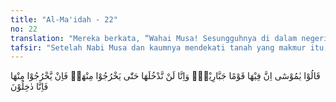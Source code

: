 ```yaml
---
title: "Al-Ma'idah - 22"
no: 22
translation: "Mereka berkata, “Wahai Musa! Sesungguhnya di dalam negeri itu ada orang-orang yang sangat kuat dan kejam, kami tidak akan memasukinya sebelum mereka keluar darinya. Jika mereka keluar dari sana, niscaya kami akan masuk.”"
tafsir: "Setelah Nabi Musa dan kaumnya mendekati tanah yang makmur itu, ia memerintahkan kaumnya agar mereka memasuki tanah suci itu dan siap menghadapi penduduknya. Karena kaum Nabi Musa merasa lemah, rendah \n\ndan takut, mereka pun tidak mau masuk ke tanah suci itu, bahkan mereka ingin kembali ke Mesir karena penduduk tanah suci itu adalah orang-orang yang kejam dan kasar. Mereka menyatakan kepada Nabi Musa bahwa mereka tidak akan masuk tanah suci itu selama penduduknya yang kejam itu masih di sana, jika penduduknya telah meninggalkan tanah suci, barulah mereka mau memasukinya. (Dalam Kitab Bilangan xiii. 32-33 disebutkan 'negeri yang memakan penduduknya dan dihuni oleh raksasa).\n\nDari jawaban kaum Nabi Musa itu dapat diambil kesimpulan, bahwa mereka sangat lemah jiwanya dan tidak mempunyai keteguhan hati. Mereka tidak ingin memperoleh kebahagiaan dan mencapai kemuliaan dengan jalan berjuang. Mereka ingin memperolehnya tanpa perjuangan. Umat yang demikian sikap dan pendiriannya tidak akan memperoleh kemuliaan, kenikmatan, kebahagiaan dan kesejahteraan. Tentang kesuburan dan kemakmuran Kanaan, negeri tua yang berbatasan dengan laut mati dan Yordan di bilangan Palestina pada waktu itu dan keadaan penduduknya yang kuat-kuat dan gagah perkasa diakui oleh pengikut-pengikut Nabi Musa yang dikirim ke sana."
---
```


قَالُوْا يٰمُوْسٰٓى اِنَّ فِيْهَا قَوْمًا جَبَّارِيْنَۖ وَاِنَّا لَنْ نَّدْخُلَهَا حَتّٰى يَخْرُجُوْا مِنْهَاۚ فَاِنْ يَّخْرُجُوْا مِنْهَا فَاِنَّا دٰخِلُوْنَ
